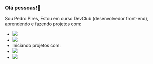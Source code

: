 ### Olá pessoas!👋

Sou Pedro Pires,
Estou em curso DevClub (desenvolvedor front-end), aprendendo e fazendo projetos com:
- <img src="https://img.shields.io/badge/HTML5-E34F26?style=for-the-badge&logo=html5&logoColor=white">
- <img src="	https://img.shields.io/badge/CSS3-1572B6?style=for-the-badge&logo=css3&logoColor=white">
- Iniciando projetos com:
- <img src="https://img.shields.io/badge/JavaScript-F7DF1E?style=for-the-badge&logo=javascript&logoColor=black">
- <img src="https://img.shields.io/badge/React-20232A?style=for-the-badge&logo=react&logoColor=61DAFB">
